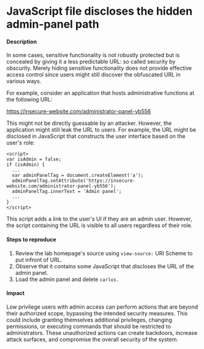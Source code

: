 # JavaScript file discloses the hidden admin-panel path

#### Description
In some cases, sensitive functionality is not robustly protected but is concealed by giving it a less predictable URL: so called security by obscurity. Merely hiding sensitive functionality does not provide effective access control since users might still discover the obfuscated URL in various ways.

For example, consider an application that hosts administrative functions at the following URL:

https://insecure-website.com/administrator-panel-yb556

This might not be directly guessable by an attacker. However, the application might still leak the URL to users. For example, the URL might be disclosed in JavaScript that constructs the user interface based on the user's role:

```
<script>
var isAdmin = false;
if (isAdmin) {
  ...
  var adminPanelTag = document.createElement('a');
  adminPanelTag.setAttribute('https://insecure-website.com/administrator-panel-yb556');
  adminPanelTag.innerText = 'Admin panel';
  ...
}
</script>
```

This script adds a link to the user's UI if they are an admin user. However, the script containing the URL is visible to all users regardless of their role. 

#### Steps to reproduce

1. Review the lab homepage's source using `view-source:` URI Scheme to put infront of URL.
2. Observe that it contains some JavaScript that discloses the URL of the admin panel.
3. Load the admin panel and delete `carlos.`

#### Impact 

Low privilege users with admin access can perform actions that are beyond their authorized scope, bypassing the intended security measures. This could include granting themselves additional privileges, changing permissions, or executing commands that should be restricted to administrators. These unauthorized actions can create backdoors, increase attack surfaces, and compromise the overall security of the system.
  
